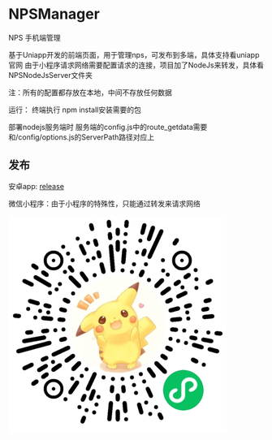 # NPSManager
NPS 手机端管理

基于Uniapp开发的前端页面，用于管理nps，可发布到多端，具体支持看uniapp官网
由于小程序请求网络需要配置请求的连接，项目加了NodeJs来转发，具体看NPSNodeJsServer文件夹


注：所有的配置都存放在本地，中间不存放任何数据

运行：
终端执行 npm install安装需要的包


部署nodejs服务端时
服务端的config.js中的route_getdata需要和/config/options.js的ServerPath路径对应上

## 发布
安卓app:
[release](https://github.com/Lijinghan9611/NPSManager/releases/tag/Latest)

微信小程序：由于小程序的特殊性，只能通过转发来请求网络

![](https://raw.githubusercontent.com/Lijinghan9611/NPSManager/main/dist/weixin.png)
